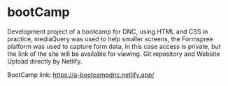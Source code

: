# bootCamp

Development project of a bootcamp for DNC, using HTML and CSS in practice, mediaQuery was used to help smaller screens, the Formspree platform was used to capture form data, in this case access is private, but the link of the site will be available for viewing.
Git repository and Website Upload directly by Netlify.

BootCamp link: https://a-bootcampdnc.netlify.app/
